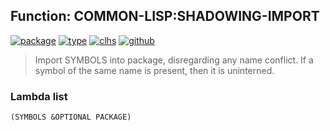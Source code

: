 ## Function: COMMON-LISP:SHADOWING-IMPORT
[![package](https://img.shields.io/badge/Package-COMMON--LISP-5f9ea0.svg?style=social&colorA=999999)](../) [![type](https://img.shields.io/badge/Type-Function-5f9ea0.svg?style=social&colorA=999999)](../#function) [![clhs](https://img.shields.io/badge/CLHS-SHADOWING--IMPORT-5f9ea0.svg?style=social&colorA=999999)](http://www.lispworks.com/documentation/HyperSpec/Body/f_shdw_i.htm) [![github](https://img.shields.io/badge/GitHub-View_the_source-5f9ea0.svg?style=social&colorA=999999&logo=github)](https://github.com/sbcl/sbcl/blob/master/src/code/target-package.lisp/) 

> Import SYMBOLS into package, disregarding any name conflict. If
> a symbol of the same name is present, then it is uninterned.

### Lambda list
```
(SYMBOLS &OPTIONAL PACKAGE)
```
